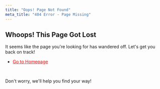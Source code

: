 ```yaml
---
title: "Oops! Page Not Found"
meta_title: "404 Error - Page Missing"
---
```


<section>
    <h2>Whoops! This Page Got Lost</h2>
    <p>It seems like the page you're looking for has wandered off. Let's get you back on track!</p>
    <ul>
        <li><a href="/" style="color: red;" >Go to Homepage</a></li>
    </ul>
    <br/>
    <p>Don't worry, we'll help you find your way!</p>
</section>
